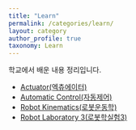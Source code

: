 ```yaml
---
title: "Learn"
permalink: /categories/learn/
layout: category
author_profile: true
taxonomy: Learn
---
```


학교에서 배운 내용 정리입니다.  

* [Actuator(엑츄에이터)](/categories/learn/actuator)  
* [Automatic Control(자동제어)](/categories/learn/automatic-control)  
* [Robot Kinematics(로봇운동학)](/categories/learn/robot-kinematics)  
* [Robot Laboratory 3(로봇학실험3)](/categories/learn/robot-laboratory-3)  
